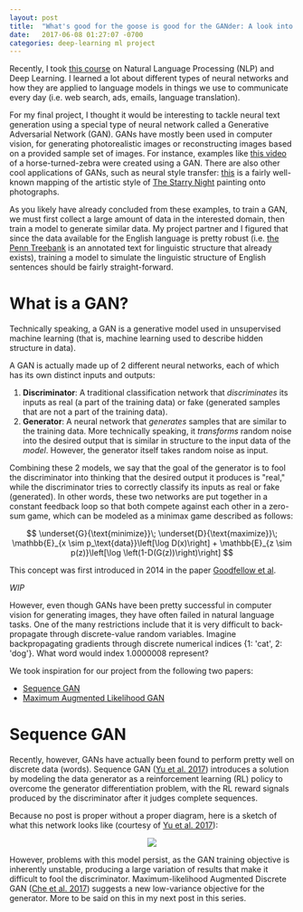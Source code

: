 ```yaml
---
layout: post
title:  "What's good for the goose is good for the GANder: A look into Generative Adversarial Networks for Neural Language Generation"
date:   2017-06-08 01:27:07 -0700
categories: deep-learning ml project
---
```


<script src="https://cdnjs.cloudflare.com/ajax/libs/mathjax/2.7.0/MathJax.js?config=TeX-AMS-MML_HTMLorMML" type="text/javascript"></script>


Recently, I took [this course](https://cs224n.stanford.edu) on Natural Language Processing (NLP) and Deep Learning. I learned a lot about different types of neural networks and how they are applied to language models in things we use to communicate every day (i.e. web search, ads, emails, language translation). 

For my final project, I thought it would be interesting to tackle neural text generation using a special type of neural network called a Generative Adversarial Network (GAN). GANs have mostly been used in computer vision, for generating photorealistic images or reconstructing images based on a provided sample set of images. For instance, examples like [this video](https://twitter.com/goodfellow_ian/status/851124988903997440?lang=en) of a horse-turned-zebra were created using a GAN. There are also other cool applications of GANs, such as neural style transfer: [this](https://github.com/jcjohnson/neural-style) is a fairly well-known mapping of the artistic style of [The Starry Night](https://en.wikipedia.org/wiki/The_Starry_Night) painting onto photographs. 

As you likely have already concluded from these examples, to train a GAN, we must first collect a large amount of data in the interested domain, then train a model to generate similar data. My project partner and I figured that since the data available for the English language is pretty robust (i.e. [the Penn Treebank](https://web.archive.org/web/19970614160127/http://www.cis.upenn.edu:80/~treebank/) is an annotated text for linguistic structure that already exists), training a model to simulate the linguistic structure of English sentences should be fairly straight-forward.

# What is a GAN?

Technically speaking, a GAN is a generative model used in unsupervised machine learning (that is, machine learning used to describe hidden structure in data). 

A GAN is actually made up of 2 different neural networks, each of which has its own distinct inputs and outputs:
1. **Discriminator**: A traditional classification network that *discriminates* its inputs as real (a part of the training data) or fake (generated samples that are not a part of the training data).
2. **Generator**: A neural network that *generates* samples that are similar to the training data. More technically speaking, it *transforms* random noise into the desired output that is similar in structure to the input data of the *model*. However, the generator itself takes random noise as input. 

Combining these 2 models, we say that the goal of the generator is to fool the discriminator into thinking that the desired output it produces is "real," while the discriminator tries to correctly classify its inputs as real or fake (generated). In other words, these two networks are put together in a constant feedback loop so that both compete against each other in a zero-sum game, which can be modeled as a minimax game described as follows:  

$$
\underset{G}{\text{minimize}}\; \underset{D}{\text{maximize}}\; \mathbb{E}_{x \sim p_\text{data}}\left[\log D(x)\right] + \mathbb{E}_{z \sim p(z)}\left[\log \left(1-D(G(z))\right)\right]
$$

This concept was first introduced in 2014 in the paper [Goodfellow et al](https://arxiv.org/abs/1406.2661).


*WIP*


However, even though GANs have been pretty successful in computer vision for generating images, they have often failed in natural language tasks. One of the many restrictions include that it is very difficult to back-propagate through discrete-value random variables. Imagine backpropagating gradients through discrete numerical indices {1: 'cat', 2: 'dog'}. What word would index 1.0000008 represent?


We took inspiration for our project from the following two papers:
  * [Sequence GAN](https://arxiv.org/abs/1609.05473)
  * [Maximum Augmented Likelihood GAN](https://arxiv.org/abs/1702.07983)

# Sequence GAN

Recently, however, GANs have actually been found to perform pretty well on discrete data (words). Sequence GAN ([Yu et al. 2017][seq-gan]) introduces a solution by modeling the data generator as a reinforcement learning (RL) policy to overcome the generator differentiation problem, with the RL reward signals produced by the discriminator after it judges complete sequences.

Because no post is proper without a proper diagram, here is a sketch of what this network looks like (courtesy of [Yu et al. 2017][seq-gan]): 

<div style="text-align: center"><img src="https://raw.githubusercontent.com/LantaoYu/SeqGAN/master/figures/seqgan.png"></div>

However, problems with this model persist, as the GAN training objective is inherently unstable, producing a large variation of results that make it difficult to fool the discriminator. Maximum-likelihood Augmented Discrete GAN ([Che et al. 2017][mali-gan]) suggests a new low-variance objective for the generator. More to be said on this in my next post in this series.

<!---# Maximum Likelihood Augmented Discrete GAN

However, problems with this model persist, as the GAN training objective is inherently unstable, producing a large variation of results that make it difficult to fool the discriminator. Maximum-Likelihood Augmented Discrete GAN (Che at al. 2017) suggests a new low-variance objective for the generator, using a normalized reward signal from the discriminator that corresponds to log-likelihood. Our project explores both proposed implementations: we produce experimental results on both synthetic and real-world discrete datasets to explore the effectiveness of GAN over strong baselines.

# Final Thoughts?

Overall, despite the initially-steep learning curve, I really enjoyed working on this project. It was pretty cool that I got to work on cutting-edge research (and implement papers less than a week after they had been published no less!). 10/10 would definitely do again.-->

[seq-gan]: https://arxiv.org/abs/1609.05473
[mali-gan]: https://arxiv.org/abs/1702.07983
